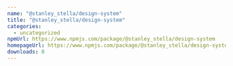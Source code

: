 ```yaml
---
name: "@stanley_stella/design-system"
title: "@stanley_stella/design-system"
categories:
  - uncategorized
npmUrl: https://www.npmjs.com/package/@stanley_stella/design-system
homepageUrl: https://www.npmjs.com/package/@stanley_stella/design-system
downloads: 8
---
```


